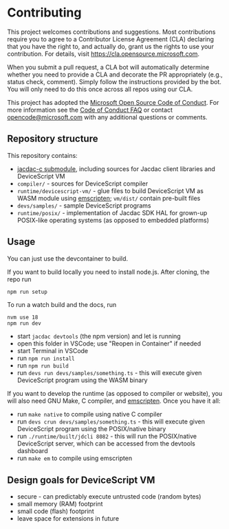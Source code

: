 # Contributing

This project welcomes contributions and suggestions. Most contributions require you to agree to a
Contributor License Agreement (CLA) declaring that you have the right to, and actually do, grant us
the rights to use your contribution. For details, visit https://cla.opensource.microsoft.com.

When you submit a pull request, a CLA bot will automatically determine whether you need to provide
a CLA and decorate the PR appropriately (e.g., status check, comment). Simply follow the instructions
provided by the bot. You will only need to do this once across all repos using our CLA.

This project has adopted the [Microsoft Open Source Code of Conduct](https://opensource.microsoft.com/codeofconduct/).
For more information see the [Code of Conduct FAQ](https://opensource.microsoft.com/codeofconduct/faq/) or
contact [opencode@microsoft.com](mailto:opencode@microsoft.com) with any additional questions or comments.

## Repository structure

This repository contains:

-   [jacdac-c submodule](https://github.com/microsoft/jacdac-c), including sources for Jacdac client libraries and DeviceScript VM
-   `compiler/` - sources for DeviceScript compiler
-   `runtime/devicescript-vm/` - glue files to build DeviceScript VM as WASM module using [emscripten](https://emscripten.org/); `vm/dist/` contain pre-built files
-   `devs/samples/` - sample DeviceScript programs
-   `runtime/posix/` - implementation of Jacdac SDK HAL for grown-up POSIX-like operating systems (as opposed to embedded platforms)

## Usage

You can just use the devcontainer to build.

If you want to build locally you need to install node.js. After cloning, the repo run

```bash
npm run setup
```

To run a watch build and the docs, run

```
nvm use 18
npm run dev
```

-   start `jacdac devtools` (the npm version) and let is running
-   open this folder in VSCode; use "Reopen in Container" if needed
-   start Terminal in VSCode
-   run `npm run install`
-   run `npm run build`
-   run `devs run devs/samples/something.ts` - this will execute given DeviceScript program using the WASM binary

If you want to develop the runtime (as opposed to compiler or website), you will also need
GNU Make, C compiler, and [emscripten](https://emscripten.org/docs/getting_started/downloads.html).
Once you have it all:

-   run `make native` to compile using native C compiler
-   run `devs crun devs/samples/something.ts` - this will execute given DeviceScript program using the POSIX/native binary
-   run `./runtime/built/jdcli 8082` - this will run the POSIX/native DeviceScript server, which can be accessed from the devtools dashboard
-   run `make em` to compile using emscripten

## Design goals for DeviceScript VM

-   secure - can predictably execute untrusted code (random bytes)
-   small memory (RAM) footprint
-   small code (flash) footprint
-   leave space for extensions in future
